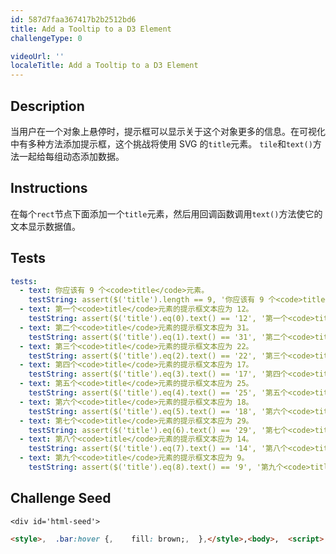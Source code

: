 ```yaml
---
id: 587d7faa367417b2b2512bd6
title: Add a Tooltip to a D3 Element
challengeType: 0

videoUrl: ''
localeTitle: Add a Tooltip to a D3 Element
---
```


## Description
<section id='description'>
当用户在一个对象上悬停时，提示框可以显示关于这个对象更多的信息。在可视化中有多种方法添加提示框，这个挑战将使用 SVG 的<code>title</code>元素。
<code>tile</code>和<code>text()</code>方法一起给每组动态添加数据。
</section>

## Instructions
<section id='instructions'>
在每个<code>rect</code>节点下面添加一个<code>title</code>元素，然后用回调函数调用<code>text()</code>方法使它的文本显示数据值。
</section>

## Tests
<section id='tests'>

```yml
tests:
  - text: 你应该有 9 个<code>title</code>元素。
    testString: assert($('title').length == 9, '你应该有 9 个<code>title</code>元素。');
  - text: 第一个<code>title</code>元素的提示框文本应为 12。
    testString: assert($('title').eq(0).text() == '12', '第一个<code>title</code>元素的提示框文本应为 12。');
  - text: 第二个<code>title</code>元素的提示框文本应为 31。
    testString: assert($('title').eq(1).text() == '31', '第二个<code>title</code>元素的提示框文本应为 31。');
  - text: 第三个<code>title</code>元素的提示框文本应为 22。
    testString: assert($('title').eq(2).text() == '22', '第三个<code>title</code>元素的提示框文本应为 22。');
  - text: 第四个<code>title</code>元素的提示框文本应为 17。
    testString: assert($('title').eq(3).text() == '17', '第四个<code>title</code>元素的提示框文本应为 17。');
  - text: 第五个<code>title</code>元素的提示框文本应为 25。
    testString: assert($('title').eq(4).text() == '25', '第五个<code>title</code>元素的提示框文本应为 25。');
  - text: 第六个<code>title</code>元素的提示框文本应为 18。
    testString: assert($('title').eq(5).text() == '18', '第六个<code>title</code>元素的提示框文本应为 18。');
  - text: 第七个<code>title</code>元素的提示框文本应为 29。
    testString: assert($('title').eq(6).text() == '29', '第七个<code>title</code>元素的提示框文本应为 29。');
  - text: 第八个<code>title</code>元素的提示框文本应为 14。
    testString: assert($('title').eq(7).text() == '14', '第八个<code>title</code>元素的提示框文本应为 14。');
  - text: 第九个<code>title</code>元素的提示框文本应为 9。
    testString: assert($('title').eq(8).text() == '9', '第九个<code>title</code>元素的提示框文本应为 9。');

```

</section>

## Challenge Seed
<section id='challengeSeed'>

    <div id='html-seed'>
```html
<style>,  .bar:hover {,    fill: brown;,  },</style>,<body>,  <script>,    const dataset = [12, 31, 22, 17, 25, 18, 29, 14, 9];,    ,    const w = 500;,    const h = 100;,    ,    const svg = d3.select("body"),                  .append("svg"),                  .attr("width", w),                  .attr("height", h);,    ,    svg.selectAll("rect"),       .data(dataset),       .enter(),       .append("rect"),       .attr("x", (d, i) => i * 30),       .attr("y", (d, i) => h - 3 * d),       .attr("width", 25),       .attr("height", (d, i) => d * 3),       .attr("fill", "navy"),       .attr("class", "bar"),       // 在下面添加你的代码,       ,       ,       ,       // 在上面添加你的代码,    ,    svg.selectAll("text"),       .data(dataset),       .enter(),       .append("text"),       .text((d) => d),       .attr("x", (d, i) => i * 30),       .attr("y", (d, i) => h - (d * 3 + 3))   ,    ,  </script>,</body>
```





</div>





</section>

              